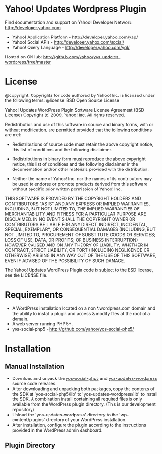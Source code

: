 Yahoo! Updates Wordpress Plugin
==========================

Find documentation and support on Yahoo! Developer Network: http://developer.yahoo.com

 * Yahoo! Application Platform - http://developer.yahoo.com/yap/
 * Yahoo! Social APIs - http://developer.yahoo.com/social/
 * Yahoo! Query Language - http://developer.yahoo.com/yql/

Hosted on GitHub: http://github.com/yahoo/yos-updates-wordpress/tree/master

License
=======

@copyright: Copyrights for code authored by Yahoo! Inc. is licensed under the following terms:
@license:   BSD Open Source License

Yahoo! Updates WordPress Plugin
Software License Agreement (BSD License)
Copyright (c) 2009, Yahoo! Inc.
All rights reserved.

Redistribution and use of this software in source and binary forms, with
or without modification, are permitted provided that the following
conditions are met:

* Redistributions of source code must retain the above
  copyright notice, this list of conditions and the
  following disclaimer.

* Redistributions in binary form must reproduce the above
  copyright notice, this list of conditions and the
  following disclaimer in the documentation and/or other
  materials provided with the distribution.

* Neither the name of Yahoo! Inc. nor the names of its
  contributors may be used to endorse or promote products
  derived from this software without specific prior
  written permission of Yahoo! Inc.

THIS SOFTWARE IS PROVIDED BY THE COPYRIGHT HOLDERS AND CONTRIBUTORS "AS IS"
AND ANY EXPRESS OR IMPLIED WARRANTIES, INCLUDING, BUT NOT LIMITED TO, THE
IMPLIED WARRANTIES OF MERCHANTABILITY AND FITNESS FOR A PARTICULAR PURPOSE ARE
DISCLAIMED. IN NO EVENT SHALL THE COPYRIGHT OWNER OR CONTRIBUTORS BE LIABLE
FOR ANY DIRECT, INDIRECT, INCIDENTAL, SPECIAL, EXEMPLARY, OR CONSEQUENTIAL
DAMAGES (INCLUDING, BUT NOT LIMITED TO, PROCUREMENT OF SUBSTITUTE GOODS OR
SERVICES; LOSS OF USE, DATA, OR PROFITS; OR BUSINESS INTERRUPTION) HOWEVER
CAUSED AND ON ANY THEORY OF LIABILITY, WHETHER IN CONTRACT, STRICT LIABILITY,
OR TORT (INCLUDING NEGLIGENCE OR OTHERWISE) ARISING IN ANY WAY OUT OF THE USE
OF THIS SOFTWARE, EVEN IF ADVISED OF THE POSSIBILITY OF SUCH DAMAGE.


The Yahoo! Updates WordPress Plugin code is subject to the BSD license, see the LICENSE file.


Requirements
============
 * A WordPress installation located on a non *.wordpress.com domain and the ability to install a plugin and access & modify files at the root of a domain.
 * A web server running PHP 5+.
 * yos-social-php5 - http://github.com/yahoo/yos-social-php5/

Installation
============

## Manual Installation

* Download and unpack the [yos-social-php5](http://github.com/yahoo/yos-social-php5/) and [yos-updates-wordpress](https://github.com/yahoo/yos-updates-wordpress/) source code releases. 
* After downloading and unpacking both packages, copy the contents of the SDK at 'yos-social-php5/lib'
to 'yos-updates-wordpress/lib' to install the SDK. A combination install containing all required files is only available from the WordPress plugin directory. (This is our development repository)
* Upload the 'yos-updates-wordpress' directory to the 'wp-content/plugins' directory of your WordPress installation.
* After installation, configure the plugin according to the instructions provided in the WordPress admin dashboard.

## Plugin Directory
